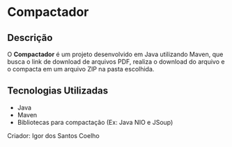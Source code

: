 # Compactador

## Descrição
O **Compactador** é um projeto desenvolvido em Java utilizando Maven, que busca o link de download de arquivos PDF, realiza o download do arquivo e o compacta em um arquivo ZIP na pasta escolhida. 

## Tecnologias Utilizadas
- Java
- Maven
- Bibliotecas para compactação (Ex: Java NIO e JSoup)

Criador: Igor dos Santos Coelho

